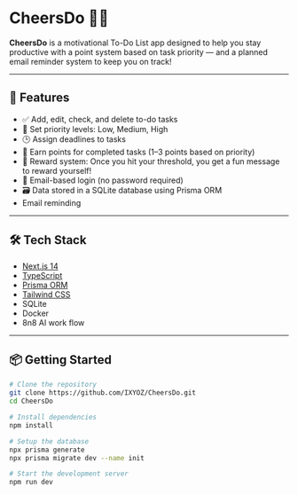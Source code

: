 # CheersDo 📝✨

**CheersDo** is a motivational To-Do List app designed to help you stay productive with a point system based on task priority — and a planned email reminder system to keep you on track!

---

## 🚀 Features

- ✅ Add, edit, check, and delete to-do tasks
- 🔺 Set priority levels: Low, Medium, High
- 🕒 Assign deadlines to tasks
- 🌟 Earn points for completed tasks (1–3 points based on priority)
- 🎯 Reward system: Once you hit your threshold, you get a fun message to reward yourself!
- 🔐 Email-based login (no password required)
- 🗃️ Data stored in a SQLite database using Prisma ORM
- Email reminding 

---

## 🛠️ Tech Stack

- [Next.js 14](https://nextjs.org/)
- [TypeScript](https://www.typescriptlang.org/)
- [Prisma ORM](https://www.prisma.io/)
- [Tailwind CSS](https://tailwindcss.com/)
- SQLite
- Docker
- 8n8 AI work flow

---

## 📦 Getting Started

```bash
# Clone the repository
git clone https://github.com/IXYOZ/CheersDo.git
cd CheersDo

# Install dependencies
npm install

# Setup the database
npx prisma generate
npx prisma migrate dev --name init

# Start the development server
npm run dev
